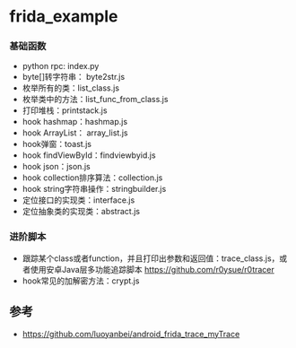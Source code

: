 # frida_example

### 基础函数

- python rpc: index.py
- byte[]转字符串： byte2str.js
- 枚举所有的类：list_class.js
- 枚举类中的方法：list_func_from_class.js
- 打印堆栈：printstack.js
- hook hashmap：hashmap.js
- hook ArrayList： array_list.js
- hook弹窗：toast.js
- hook findViewById：findviewbyid.js
- hook json：json.js
- hook collection排序算法：collection.js
- hook string字符串操作：stringbuilder.js
- 定位接口的实现类：interface.js
- 定位抽象类的实现类：abstract.js

### 进阶脚本
- 跟踪某个class或者function，并且打印出参数和返回值：trace_class.js，或者使用安卓Java层多功能追踪脚本 https://github.com/r0ysue/r0tracer
- hook常见的加解密方法：crypt.js



## 参考

- https://github.com/luoyanbei/android_frida_trace_myTrace